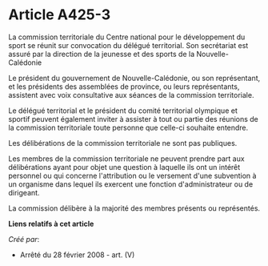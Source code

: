 # Article A425-3

La commission territoriale du Centre national pour le développement du sport se réunit sur convocation du délégué
territorial. Son secrétariat est assuré par la direction de la jeunesse et des sports de la Nouvelle-Calédonie

Le président du gouvernement de Nouvelle-Calédonie, ou son représentant, et les présidents des assemblées de province, ou
leurs représentants, assistent avec voix consultative aux séances de la commission territoriale.

Le délégué territorial et le président du comité territorial olympique et sportif peuvent également inviter à assister à tout
ou partie des réunions de la commission territoriale toute personne que celle-ci souhaite entendre.

Les délibérations de la commission territoriale ne sont pas publiques.

Les membres de la commission territoriale ne peuvent prendre part aux délibérations ayant pour objet une question à laquelle
ils ont un intérêt personnel ou qui concerne l'attribution ou le versement d'une subvention à un organisme dans lequel ils
exercent une fonction d'administrateur ou de dirigeant.

La commission délibère à la majorité des membres présents ou représentés.

**Liens relatifs à cet article**

_Créé par_:

  - Arrêté du 28 février 2008 - art. (V)
